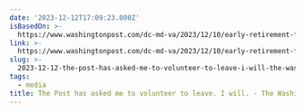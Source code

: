 ```yaml
---
date: '2023-12-12T17:09:23.000Z'
isBasedOn: >-
  https://www.washingtonpost.com/dc-md-va/2023/12/10/early-retirement-for-columnist/
link: >-
  https://www.washingtonpost.com/dc-md-va/2023/12/10/early-retirement-for-columnist/
slug: >-
  2023-12-12-the-post-has-asked-me-to-volunteer-to-leave-i-will-the-washington-post
tags:
  - media
title: The Post has asked me to volunteer to leave. I will. - The Washington Post
---
```


